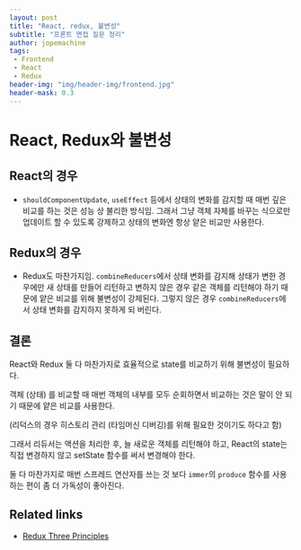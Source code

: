 ```yaml
---
layout: post
title: "React, redux, 불변성"
subtitle: "프론트 면접 질문 정리"
author: jopemachine
tags: 
 - Frontend
 - React
 - Redux
header-img: "img/header-img/frontend.jpg"
header-mask: 0.3
---
```


# React, Redux와 불변성

## React의 경우

- `shouldComponentUpdate`, `useEffect` 등에서 상태의 변화를 감지할 때 매번 깊은 비교를 하는 것은 성능 상 불리한 방식임. 그래서 그냥 객체 자체를 바꾸는 식으로만 업데이트 할 수 있도록 강제하고 상태의 변화엔 항상 얕은 비교만 사용한다.

## Redux의 경우

- Redux도 마찬가지임. `combineReducers`에서 상태 변화를 감지해 상태가 변한 경우에만 새 상태를 만들어 리턴하고 변하지 않은 경우 같은 객체를 리턴해야 하기 때문에 얕은 비교를 위해 불변성이 강제된다. 그렇지 않은 경우 `combineReducers`에서 상태 변화를 감지하지 못하게 되 버린다.

## 결론

React와 Redux 둘 다 마찬가지로 효율적으로 state를 비교하기 위해 불변성이 필요하다.

객체 (상태) 를 비교할 때 매번 객체의 내부를 모두 순회하면서 비교하는 것은 말이 안 되기 때문에 얕은 비교를 사용한다.

(리덕스의 경우 히스토리 관리 (타임머신 디버깅)를 위해 필요한 것이기도 하다고 함)

그래서 리듀서는 액션을 처리한 후, 늘 새로운 객체를 리턴해야 하고, React의 state는 직접 변경하지 않고 setState 함수를 써서 변경해야 한다.

둘 다 마찬가지로 매번 스프레드 연산자를 쓰는 것 보다 `immer`의 `produce` 함수를 사용하는 편이 좀 더 가독성이 좋아진다.

## Related links

- [Redux Three Principles](https://redux.js.org/understanding/thinking-in-redux/three-principles)